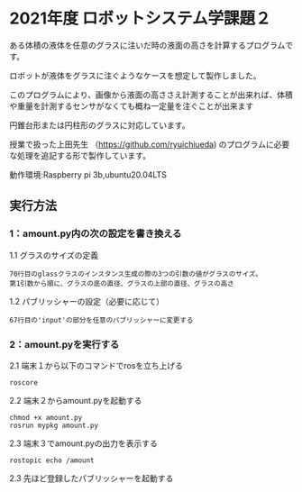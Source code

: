 # 2021年度 ロボットシステム学課題２

ある体積の液体を任意のグラスに注いだ時の液面の高さを計算するプログラムです。

ロボットが液体をグラスに注ぐようなケースを想定して製作しました。

このプログラムにより、画像から液面の高ささえ計測することが出来れば、体積や重量を計測するセンサがなくても概ね一定量を注ぐことが出来ます

円錐台形または円柱形のグラスに対応しています。



授業で扱った上田先生 （https://github.com/ryuichiueda) のプログラムに必要な処理を追記する形で製作しています。

動作環境:Raspberry pi 3b,ubuntu20.04LTS




## 実行方法

### 1：amount.py内の次の設定を書き換える

  1.1 グラスのサイズの定義
  
    70行目のglassクラスのインスタンス生成の際の3つの引数の値がグラスのサイズ。
    第1引数から順に、グラスの底の直径、グラスの上部の直径、グラスの高さ
    
  1.2 パブリッシャーの設定（必要に応じて）
  
    67行目の'input'の部分を任意のパブリッシャーに変更する
    
    
### 2：amount.pyを実行する

  2.1 端末１から以下のコマンドでrosを立ち上げる
  ```
  roscore
  ```
  
  2.2 端末２からamount.pyを起動する
  ```
  chmod +x amount.py
  rosrun mypkg amount.py
  ```
  
  2.3 端末３でamount.pyの出力を表示する
  ```
  rostopic echo /amount
  ```
  
  2.3 先ほど登録したパブリッシャーを起動する
  
  
